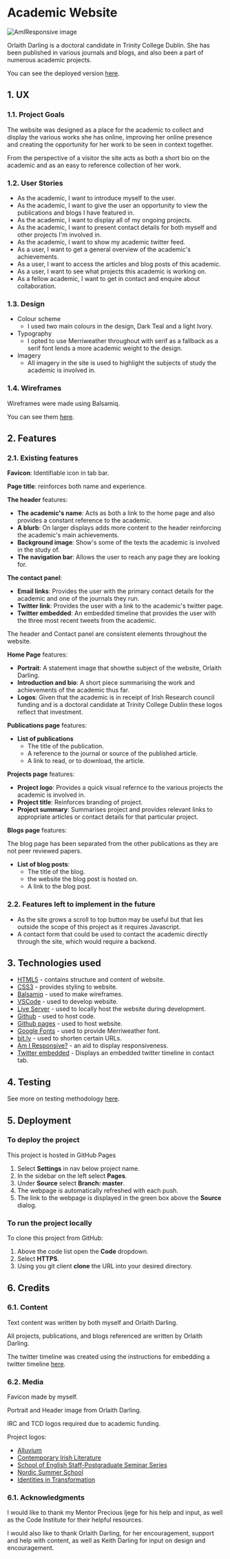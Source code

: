 # Academic Website

![AmIResponsive image](readme-images/amiresponsive.png)

Orlaith Darling is a doctoral candidate in Trinity College Dublin. She has been published in various journals and blogs, and also been a part of numerous academic projects.

You can see the deployed version [here](https://fgryson.github.io/CI-milestone-1/).

## 1. UX

### 1.1. Project Goals

The website was designed as a place for the academic to collect and display the various works she has online, improving her online presence and creating the opportunity for her work to be seen in context together.

From the perspective of a visitor the site acts as both a short bio on the academic and as an easy to reference collection of her work.

### 1.2. User Stories

- As the academic, I want to introduce myself to the user.
- As the academic, I want to give the user an opportunity to view the publications and blogs I have featured in.
- As the academic, I want to display all of my ongoing projects.
- As the academic, I want to present contact details for both myself and other projects I'm involved in.
- As the academic, I want to show my academic twitter feed.
- As a user, I want to get a general overview of the academic's achievements.
- As a user, I want to access the articles and blog posts of this academic.
- As a user, I want to see what projects this academic is working on.
- As a fellow academic, I want to get in contact and enquire about collaboration.

### 1.3. Design
- Colour scheme
  - I used two main colours in the design, Dark Teal and a light Ivory.
- Typography
  - I opted to use Merriweather throughout with serif as a fallback as a serif font lends a more academic weight to the design.
- Imagery
  - All imagery in the site is used to highlight the subjects of study the academic is involved in.

### 1.4. Wireframes

Wireframes were made using Balsamiq.

You can see them [here](readme-images/wireframes/).

## 2. Features

### 2.1. Existing features

**Favicon**: Identifiable icon in tab bar.

**Page title**: reinforces both name and experience.

**The header** features:
- **The academic's name**: Acts as both a link to the home page and also provides a constant reference to the academic.
- **A blurb**: On larger displays adds more content to the header reinforcing the academic's main achievements.
- **Background image**: Show's some of the texts the academic is involved in the study of.
- **The navigation bar**: Allows the user to reach any page they are looking for.

**The contact panel**:
- **Email links**: Provides the user with the primary contact details for the academic and one of the journals they run.
- **Twitter link**: Provides the user with a link to the academic's twitter page.
- **Twitter embedded**: An embedded timeline that provides the user with the three most recent tweets from the academic.

The header and Contact panel are consistent elements throughout the website.

**Home Page** features:
- **Portrait**: A statement image that showthe subject of the website, Orlaith Darling.
- **Introduction and bio**: A short piece summarising the work and achievements of the academic thus far.
- **Logos**: Given that the academic is in receipt of Irish Research council funding and is a doctoral candidate at Trinity College Dublin these logos reflect that investment.

**Publications page** features:
- **List of publications**
  - The title of the publication.
  - A reference to the journal or source of the published article.
  - A link to read, or to download, the article.

**Projects page** features:
- **Project logo**: Provides a quick visual refernce to the various projects the academic is involved in.
- **Project title**: Reinforces branding of project.
- **Project summary**: Summarises project and provides relevant links to appropriate articles or contact details for that particular project.

**Blogs page** features:

  The blog page has been separated from the other publications as they are not peer reviewed papers.

- **List of blog posts**:
  - The title of the blog.
  - the website the blog post is hosted on.
  - A link to the blog post.

### 2.2. Features left to implement in the future

- As the site grows a scroll to top button may be useful but that lies outside the scope of this project as it requires Javascript.
- A contact form that could be used to contact the academic directly through the site, which would require a backend.

## 3. Technologies used

- [HTML5](https://en.wikipedia.org/wiki/HTML) - contains structure and content of website.
- [CSS3](https://en.wikipedia.org/wiki/CSS) - provides styling to website.
- [Balsamiq](https://balsamiq.com/) - used to make wireframes.
- [VSCode](https://code.visualstudio.com/) - used to develop website.
- [Live Server](https://marketplace.visualstudio.com/items?itemName=ritwickdey.LiveServer) - used to locally host the website during development.
- [Github](https://github.com/) - used to host code.
- [Github pages](https://pages.github.com/) - used to host website.
- [Google Fonts](https://fonts.google.com/) - used to provide Merriweather font.
- [bit.ly](https://www.bitly.com) - used to shorten certain URLs.
- [Am I Responsive?](http://ami.responsivedesign.is/) - an aid to display responsiveness.
- [Twitter embedded](https://publish.twitter.com/) - Displays an embedded twitter timeline in contact tab.


## 4. Testing

See more on testing methodology [here](TESTING.md).

## 5. Deployment

### To deploy the project

This project is hosted in GitHub Pages

1. Select **Settings** in nav below project name.
2. In the sidebar on the left select **Pages**.
3. Under **Source** select **Branch: master**.
4. The webpage is automatically refreshed with each push.
5. The link to the webpage is displayed in the green box above the **Source** dialog.

### To run the project locally

To clone this project from GitHub:

1. Above the code list open the **Code** dropdown.
2. Select **HTTPS**.
3. Using you git client **clone** the URL into your desired directory.

## 6. Credits

### 6.1. Content

Text content was written by both myself and Orlaith Darling.

All projects, publications, and blogs referenced are written by Orlaith Darling.

The twitter timeline was created using the instructions for embedding a twitter timeline [here](https://developer.twitter.com/en/docs/twitter-for-websites/timelines/overview).

### 6.2. Media

Favicon made by myself.

Portrait and Header image from Orlaith Darling.

IRC and TCD logos required due to academic funding.

Project logos:
- [Alluvium](https://www.alluvium-journal.org/)
- [Contemporary Irish Literature](https://contemporaryirishlit.wordpress.com/)
- [School of English Staff-Postgraduate Seminar Series](https://twitter.com/SeminarsTCD2021)
- [Nordic Summer School](https://narrativeandviolence.com/)
- [Identities in Transformation](https://www.tcd.ie/trinitylongroomhub/research/themes/identities-in-transformation.php)

### 6.1. Acknowledgments

I would like to thank my Mentor Precious Ijege for his help and input, as well as the Code Institute for their helpful resources.

I would also like to thank Orlaith Darling, for her encouragement, support and help with content, as well as Keith Darling for input on design and encouragement.
